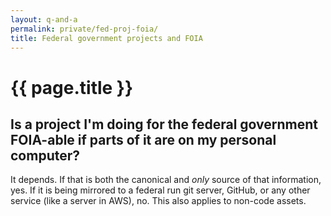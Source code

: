 ```yaml
---
layout: q-and-a
permalink: private/fed-proj-foia/
title: Federal government projects and FOIA
---
```

# {{ page.title }}

## Is a project I'm doing for the federal government FOIA-able if parts of it are on my personal computer?

It depends. If that is both the canonical and *only* source of that information, yes. If it is being mirrored to a federal run git server, GitHub, or any other service (like a server in AWS), no. This also applies to non-code assets.
